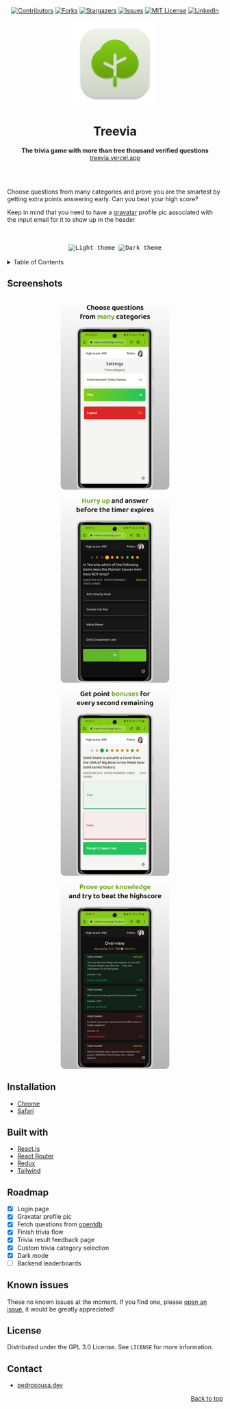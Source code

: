 <!-- markdownlint-disable-next-line first-line-h1 -->
<div align="center" id="top">

  [![Contributors][contributors-shield]][contributors-url]
  [![Forks][forks-shield]][forks-url]
  [![Stargazers][stars-shield]][stars-url]
  [![Issues][issues-shield]][issues-url]
  [![MIT License][license-shield]][license-url]
  [![LinkedIn][linkedin-shield]][linkedin-url]

</div>

<div align="center">
  <img src="docs/assets/icon.png" width="200" height="200">

  <h1>Treevia</h1>

  <p>
    <strong>The trivia game with more than tree thousand verified questions</strong><br>
    <a href="https://treevia.vercel.app">treevia.vercel.app</a>
  </p>

  <br>
  <br>
</div>

Choose questions from many categories and prove you are the smartest by getting extra points answering early. Can you beat your high score?

Keep in mind that you need to have a [gravatar](https://gravatar.com) profile pic associated with the input email for it to show up in the header

<br>
<br>

<div align="center">
  <kbd>
    <img
      src="docs/assets/Light theme.gif"
      title="Light theme"
    >
  </kbd>
  <kbd>
    <img
      src="docs/assets/Dark theme.gif"
      title="Dark theme"
    >
  </kbd>
  <br>
  <br>
</div>

<details>
  <summary>Table of Contents</summary>
  <ol>
    <li><a href="#screenshots">Screenshots</a></li>
    <li><a href="#built-with">Built with</a></li>
    <li><a href="#installation">Installation</a></li>
    <li><a href="#roadmap">Roadmap</a></li>
    <li><a href="#known-issues">Known issues</a></li>
    <li><a href="#license">License</a></li>
    <li><a href="#contact">Contact</a></li>
  </ol>
</details>

## Screenshots

<div style="display:flex;justify-content:space-around;flex-flow:row wrap;">
  <img src="docs/assets/Frame 1.png" height="450px" />
  <img src="docs/assets/Frame 2.png" height="450px" />
  <img src="docs/assets/Frame 3.png" height="450px" />
  <img src="docs/assets/Frame 4.png" height="450px" />
</div>

## Installation

- [Chrome](https://support.google.com/chrome/answer/9658361?hl=en&co=GENIE.Platform%3DDesktop)
- [Safari](https://mobilesyrup.com/2020/05/24/how-install-progressive-web-app-pwa-android-ios-pc-mac/#:~:text=Navigate%20to%20the%20website%20you,like%20a%20native%20iOS%20app)

## Built with

- [React.js](https://reactjs.org/)
- [React Router](https://reactrouter.com/)
- [Redux](https://redux.js.org/)
- [Tailwind](https://tailwindcss.com/)

## Roadmap

- [x] Login page
- [x] Gravatar profile pic
- [x] Fetch questions from [opentdb](https://opentdb.com)
- [x] Finish trivia flow
- [x] Trivia result feedback page
- [x] Custom trivia category selection
- [x] Dark mode
- [ ] Backend leaderboards

## Known issues

These no known issues at the moment. If you find one, please [open an issue](https://github.com/PedroSSM2000/treevia/issues), it would be greatly appreciated!

## License

Distributed under the GPL 3.0 License. See `LICENSE` for more information.

## Contact

- [pedrosousa.dev](https://pedrosousa.dev)

<p align="right"><a href="#top">Back to top</a></p>

[contributors-shield]: https://img.shields.io/github/contributors/PedroSSM2000/treevia?style=for-the-badge
[contributors-url]: https://github.com/PedroSSM2000/treevia/graphs/contributors
[forks-shield]: https://img.shields.io/github/forks/PedroSSM2000/treevia?style=for-the-badge
[forks-url]: https://github.com/PedroSSM2000/treevia/network/members
[stars-shield]: https://img.shields.io/github/stars/PedroSSM2000/treevia?style=for-the-badge
[stars-url]: https://github.com/PedroSSM2000/treevia/stargazers
[issues-shield]: https://img.shields.io/github/issues/PedroSSM2000/treevia?style=for-the-badge
[issues-url]: https://github.com/PedroSSM2000/treevia/issues
[license-shield]: https://img.shields.io/github/license/PedroSSM2000/treevia?style=for-the-badge
[license-url]: https://github.com/PedroSSM2000/treevia/blob/main/LICENSE
[linkedin-shield]: https://img.shields.io/badge/-LinkedIn-black?style=for-the-badge&logo=linkedin&colorB=555
[linkedin-url]: https://linkedin.com/in/pedrossdemelo/
